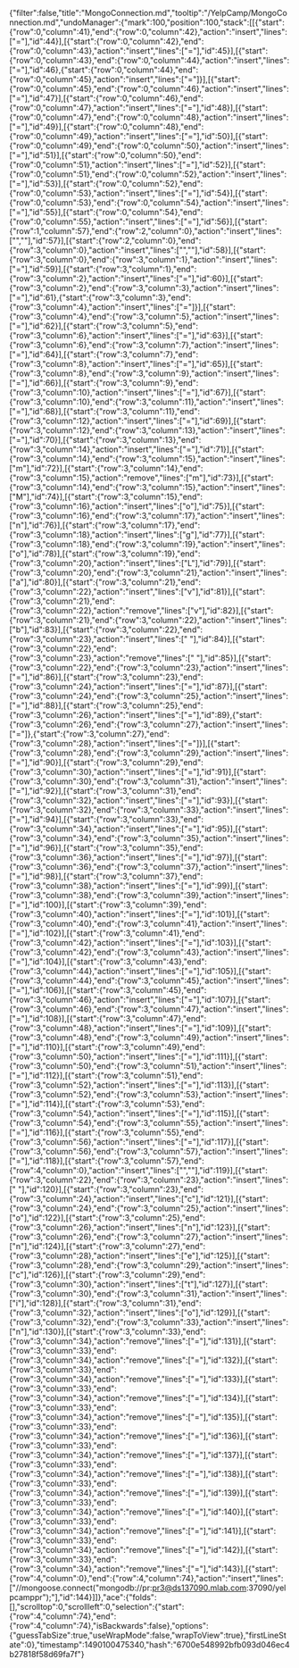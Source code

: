 {"filter":false,"title":"MongoConnection.md","tooltip":"/YelpCamp/MongoConnection.md","undoManager":{"mark":100,"position":100,"stack":[[{"start":{"row":0,"column":41},"end":{"row":0,"column":42},"action":"insert","lines":["="],"id":44}],[{"start":{"row":0,"column":42},"end":{"row":0,"column":43},"action":"insert","lines":["="],"id":45}],[{"start":{"row":0,"column":43},"end":{"row":0,"column":44},"action":"insert","lines":["="],"id":46},{"start":{"row":0,"column":44},"end":{"row":0,"column":45},"action":"insert","lines":["="]}],[{"start":{"row":0,"column":45},"end":{"row":0,"column":46},"action":"insert","lines":["="],"id":47}],[{"start":{"row":0,"column":46},"end":{"row":0,"column":47},"action":"insert","lines":["="],"id":48}],[{"start":{"row":0,"column":47},"end":{"row":0,"column":48},"action":"insert","lines":["="],"id":49}],[{"start":{"row":0,"column":48},"end":{"row":0,"column":49},"action":"insert","lines":["="],"id":50}],[{"start":{"row":0,"column":49},"end":{"row":0,"column":50},"action":"insert","lines":["="],"id":51}],[{"start":{"row":0,"column":50},"end":{"row":0,"column":51},"action":"insert","lines":["="],"id":52}],[{"start":{"row":0,"column":51},"end":{"row":0,"column":52},"action":"insert","lines":["="],"id":53}],[{"start":{"row":0,"column":52},"end":{"row":0,"column":53},"action":"insert","lines":["="],"id":54}],[{"start":{"row":0,"column":53},"end":{"row":0,"column":54},"action":"insert","lines":["="],"id":55}],[{"start":{"row":0,"column":54},"end":{"row":0,"column":55},"action":"insert","lines":["="],"id":56}],[{"start":{"row":1,"column":57},"end":{"row":2,"column":0},"action":"insert","lines":["",""],"id":57}],[{"start":{"row":2,"column":0},"end":{"row":3,"column":0},"action":"insert","lines":["",""],"id":58}],[{"start":{"row":3,"column":0},"end":{"row":3,"column":1},"action":"insert","lines":["="],"id":59}],[{"start":{"row":3,"column":1},"end":{"row":3,"column":2},"action":"insert","lines":["="],"id":60}],[{"start":{"row":3,"column":2},"end":{"row":3,"column":3},"action":"insert","lines":["="],"id":61},{"start":{"row":3,"column":3},"end":{"row":3,"column":4},"action":"insert","lines":["="]}],[{"start":{"row":3,"column":4},"end":{"row":3,"column":5},"action":"insert","lines":["="],"id":62}],[{"start":{"row":3,"column":5},"end":{"row":3,"column":6},"action":"insert","lines":["="],"id":63}],[{"start":{"row":3,"column":6},"end":{"row":3,"column":7},"action":"insert","lines":["="],"id":64}],[{"start":{"row":3,"column":7},"end":{"row":3,"column":8},"action":"insert","lines":["="],"id":65}],[{"start":{"row":3,"column":8},"end":{"row":3,"column":9},"action":"insert","lines":["="],"id":66}],[{"start":{"row":3,"column":9},"end":{"row":3,"column":10},"action":"insert","lines":["="],"id":67}],[{"start":{"row":3,"column":10},"end":{"row":3,"column":11},"action":"insert","lines":["="],"id":68}],[{"start":{"row":3,"column":11},"end":{"row":3,"column":12},"action":"insert","lines":["="],"id":69}],[{"start":{"row":3,"column":12},"end":{"row":3,"column":13},"action":"insert","lines":["="],"id":70}],[{"start":{"row":3,"column":13},"end":{"row":3,"column":14},"action":"insert","lines":["="],"id":71}],[{"start":{"row":3,"column":14},"end":{"row":3,"column":15},"action":"insert","lines":["m"],"id":72}],[{"start":{"row":3,"column":14},"end":{"row":3,"column":15},"action":"remove","lines":["m"],"id":73}],[{"start":{"row":3,"column":14},"end":{"row":3,"column":15},"action":"insert","lines":["M"],"id":74}],[{"start":{"row":3,"column":15},"end":{"row":3,"column":16},"action":"insert","lines":["o"],"id":75}],[{"start":{"row":3,"column":16},"end":{"row":3,"column":17},"action":"insert","lines":["n"],"id":76}],[{"start":{"row":3,"column":17},"end":{"row":3,"column":18},"action":"insert","lines":["g"],"id":77}],[{"start":{"row":3,"column":18},"end":{"row":3,"column":19},"action":"insert","lines":["o"],"id":78}],[{"start":{"row":3,"column":19},"end":{"row":3,"column":20},"action":"insert","lines":["L"],"id":79}],[{"start":{"row":3,"column":20},"end":{"row":3,"column":21},"action":"insert","lines":["a"],"id":80}],[{"start":{"row":3,"column":21},"end":{"row":3,"column":22},"action":"insert","lines":["v"],"id":81}],[{"start":{"row":3,"column":21},"end":{"row":3,"column":22},"action":"remove","lines":["v"],"id":82}],[{"start":{"row":3,"column":21},"end":{"row":3,"column":22},"action":"insert","lines":["b"],"id":83}],[{"start":{"row":3,"column":22},"end":{"row":3,"column":23},"action":"insert","lines":[" "],"id":84}],[{"start":{"row":3,"column":22},"end":{"row":3,"column":23},"action":"remove","lines":[" "],"id":85}],[{"start":{"row":3,"column":22},"end":{"row":3,"column":23},"action":"insert","lines":["="],"id":86}],[{"start":{"row":3,"column":23},"end":{"row":3,"column":24},"action":"insert","lines":["="],"id":87}],[{"start":{"row":3,"column":24},"end":{"row":3,"column":25},"action":"insert","lines":["="],"id":88}],[{"start":{"row":3,"column":25},"end":{"row":3,"column":26},"action":"insert","lines":["="],"id":89},{"start":{"row":3,"column":26},"end":{"row":3,"column":27},"action":"insert","lines":["="]},{"start":{"row":3,"column":27},"end":{"row":3,"column":28},"action":"insert","lines":["="]}],[{"start":{"row":3,"column":28},"end":{"row":3,"column":29},"action":"insert","lines":["="],"id":90}],[{"start":{"row":3,"column":29},"end":{"row":3,"column":30},"action":"insert","lines":["="],"id":91}],[{"start":{"row":3,"column":30},"end":{"row":3,"column":31},"action":"insert","lines":["="],"id":92}],[{"start":{"row":3,"column":31},"end":{"row":3,"column":32},"action":"insert","lines":["="],"id":93}],[{"start":{"row":3,"column":32},"end":{"row":3,"column":33},"action":"insert","lines":["="],"id":94}],[{"start":{"row":3,"column":33},"end":{"row":3,"column":34},"action":"insert","lines":["="],"id":95}],[{"start":{"row":3,"column":34},"end":{"row":3,"column":35},"action":"insert","lines":["="],"id":96}],[{"start":{"row":3,"column":35},"end":{"row":3,"column":36},"action":"insert","lines":["="],"id":97}],[{"start":{"row":3,"column":36},"end":{"row":3,"column":37},"action":"insert","lines":["="],"id":98}],[{"start":{"row":3,"column":37},"end":{"row":3,"column":38},"action":"insert","lines":["="],"id":99}],[{"start":{"row":3,"column":38},"end":{"row":3,"column":39},"action":"insert","lines":["="],"id":100}],[{"start":{"row":3,"column":39},"end":{"row":3,"column":40},"action":"insert","lines":["="],"id":101}],[{"start":{"row":3,"column":40},"end":{"row":3,"column":41},"action":"insert","lines":["="],"id":102}],[{"start":{"row":3,"column":41},"end":{"row":3,"column":42},"action":"insert","lines":["="],"id":103}],[{"start":{"row":3,"column":42},"end":{"row":3,"column":43},"action":"insert","lines":["="],"id":104}],[{"start":{"row":3,"column":43},"end":{"row":3,"column":44},"action":"insert","lines":["="],"id":105}],[{"start":{"row":3,"column":44},"end":{"row":3,"column":45},"action":"insert","lines":["="],"id":106}],[{"start":{"row":3,"column":45},"end":{"row":3,"column":46},"action":"insert","lines":["="],"id":107}],[{"start":{"row":3,"column":46},"end":{"row":3,"column":47},"action":"insert","lines":["="],"id":108}],[{"start":{"row":3,"column":47},"end":{"row":3,"column":48},"action":"insert","lines":["="],"id":109}],[{"start":{"row":3,"column":48},"end":{"row":3,"column":49},"action":"insert","lines":["="],"id":110}],[{"start":{"row":3,"column":49},"end":{"row":3,"column":50},"action":"insert","lines":["="],"id":111}],[{"start":{"row":3,"column":50},"end":{"row":3,"column":51},"action":"insert","lines":["="],"id":112}],[{"start":{"row":3,"column":51},"end":{"row":3,"column":52},"action":"insert","lines":["="],"id":113}],[{"start":{"row":3,"column":52},"end":{"row":3,"column":53},"action":"insert","lines":["="],"id":114}],[{"start":{"row":3,"column":53},"end":{"row":3,"column":54},"action":"insert","lines":["="],"id":115}],[{"start":{"row":3,"column":54},"end":{"row":3,"column":55},"action":"insert","lines":["="],"id":116}],[{"start":{"row":3,"column":55},"end":{"row":3,"column":56},"action":"insert","lines":["="],"id":117}],[{"start":{"row":3,"column":56},"end":{"row":3,"column":57},"action":"insert","lines":["="],"id":118}],[{"start":{"row":3,"column":57},"end":{"row":4,"column":0},"action":"insert","lines":["",""],"id":119}],[{"start":{"row":3,"column":22},"end":{"row":3,"column":23},"action":"insert","lines":[" "],"id":120}],[{"start":{"row":3,"column":23},"end":{"row":3,"column":24},"action":"insert","lines":["c"],"id":121}],[{"start":{"row":3,"column":24},"end":{"row":3,"column":25},"action":"insert","lines":["o"],"id":122}],[{"start":{"row":3,"column":25},"end":{"row":3,"column":26},"action":"insert","lines":["n"],"id":123}],[{"start":{"row":3,"column":26},"end":{"row":3,"column":27},"action":"insert","lines":["n"],"id":124}],[{"start":{"row":3,"column":27},"end":{"row":3,"column":28},"action":"insert","lines":["e"],"id":125}],[{"start":{"row":3,"column":28},"end":{"row":3,"column":29},"action":"insert","lines":["c"],"id":126}],[{"start":{"row":3,"column":29},"end":{"row":3,"column":30},"action":"insert","lines":["t"],"id":127}],[{"start":{"row":3,"column":30},"end":{"row":3,"column":31},"action":"insert","lines":["i"],"id":128}],[{"start":{"row":3,"column":31},"end":{"row":3,"column":32},"action":"insert","lines":["o"],"id":129}],[{"start":{"row":3,"column":32},"end":{"row":3,"column":33},"action":"insert","lines":["n"],"id":130}],[{"start":{"row":3,"column":33},"end":{"row":3,"column":34},"action":"remove","lines":["="],"id":131}],[{"start":{"row":3,"column":33},"end":{"row":3,"column":34},"action":"remove","lines":["="],"id":132}],[{"start":{"row":3,"column":33},"end":{"row":3,"column":34},"action":"remove","lines":["="],"id":133}],[{"start":{"row":3,"column":33},"end":{"row":3,"column":34},"action":"remove","lines":["="],"id":134}],[{"start":{"row":3,"column":33},"end":{"row":3,"column":34},"action":"remove","lines":["="],"id":135}],[{"start":{"row":3,"column":33},"end":{"row":3,"column":34},"action":"remove","lines":["="],"id":136}],[{"start":{"row":3,"column":33},"end":{"row":3,"column":34},"action":"remove","lines":["="],"id":137}],[{"start":{"row":3,"column":33},"end":{"row":3,"column":34},"action":"remove","lines":["="],"id":138}],[{"start":{"row":3,"column":33},"end":{"row":3,"column":34},"action":"remove","lines":["="],"id":139}],[{"start":{"row":3,"column":33},"end":{"row":3,"column":34},"action":"remove","lines":["="],"id":140}],[{"start":{"row":3,"column":33},"end":{"row":3,"column":34},"action":"remove","lines":["="],"id":141}],[{"start":{"row":3,"column":33},"end":{"row":3,"column":34},"action":"remove","lines":["="],"id":142}],[{"start":{"row":3,"column":33},"end":{"row":3,"column":34},"action":"remove","lines":["="],"id":143}],[{"start":{"row":4,"column":0},"end":{"row":4,"column":74},"action":"insert","lines":["//mongoose.connect(\"mongodb://pr:pr3@ds137090.mlab.com:37090/yelpcamppr\");"],"id":144}]]},"ace":{"folds":[],"scrolltop":0,"scrollleft":0,"selection":{"start":{"row":4,"column":74},"end":{"row":4,"column":74},"isBackwards":false},"options":{"guessTabSize":true,"useWrapMode":false,"wrapToView":true},"firstLineState":0},"timestamp":1490100475340,"hash":"6700e548992bfb093d046ec4b27818f58d69fa7f"}